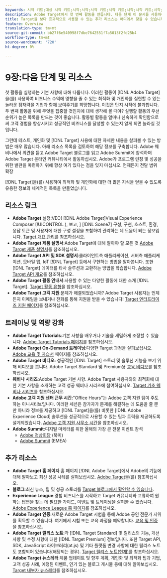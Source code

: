 ```yaml
---
keywords: 시작 키트;대상 시작 키트;시작;시작;시작 키트;시작 키트;시작;시작 키트;시작;시작 키트;시작;시작;시작;시작;시작
description: Adobe Target에서 첫 번째 활동을 만듭니다. 다음 단계 이 문서를 사용하여 추가 리소스, 교육 자습서 및 사용 방법 비디오에 대한 링크를 찾을 수 있습니다.
title: Target을 보다 효과적으로 사용할 수 있는 추가 리소스는 어디에서 찾을 수 있습니까?
feature: Overview
translation-type: tm+mt
source-git-commit: bb27f6e540998f7dbe7642551f7a5013f2fd25b4
workflow-type: tm+mt
source-wordcount: '720'
ht-degree: 0%

---
```



# 9장:다음 단계 및 리소스

첫 활동을 실행하는 기본 사항에 대해 다룹니다. 이러한 활동이 [!DNL Adobe Target]을(를) 사용하여 비즈니스 수익에 영향을 줄 수 있는 최적화 및 개인화를 실현할 수 있는 놀라운 잠재력을 기업과 함께 보여주기를 희망합니다. 이것은 단지 시작에 불과합니다. 두 번째 활동을 위해 무엇을 집중할 것인지에 대해 생각해 볼 때야? 실행할 활동의 우선 순위가 높은 목록을 만드는 것이 좋습니다. 활동별 활동을 얼마나 신속하게 확인함으로써 고객 경험을 향상시키고 성공적인 비즈니스를 달성할 수 있는지 알게 되면 놀라실 것입니다.

그런데 테스트, 개인화 및 [!DNL Target] 사용에 대한 자세한 내용을 살펴볼 수 있는 방법은 매우 많습니다. 아래 리소스 목록을 검토하여 해당 정보를 구축합니다. Adobe 웨비나에서 의견을 듣고 Adobe Target 블로그를 읽고 Adobe Summit에 참석하며 Adobe Target 온라인 커뮤니티에서 활동하십시오. Adobe가 프로그램 런칭 및 성공을 위한 발판을 마련하기 위해 항상 여기 있다는 점을 잊지 마십시오. 언제든지 전달 범위 확장

[!DNL Target]을(를) 사용하여 최적화 및 개인화에 대한 더 많은 지식을 얻을 수 있도록 유용한 정보의 체계적인 목록을 만들었습니다.

## 리소스 링크

* **Adobe Target** 설정:VEC( [!DNL Adobe Target]Visual Experience Composer [!UICONTROL ), 보고, ]   [!DNL Scene7] 구성, 구현, 호스트, 환경, 응답 토큰 및 사용자에 대한 구성 설정을 포함하여 관리하는 데 도움이 되는 정보입니다. [Target 개요 관리](/help/administrating-target/administrating-target.md)를 참조하십시오.
* **Adobe Target 제품 설명서**:Adobe Target에 대해 알아야 할 모든 것 [Adobe Target 제품 설명서](https://experienceleague.adobe.com/docs/target/using/target-home.html)를 참조하십시오.
* **Adobe Target API 및 SDK 설명서**:클라이언트측 애플리케이션, 서버측 애플리케이션, 모바일 앱, IoT  [!DNL Target] 등에서 구현하는 방법을 알아봅니다. 또한 [!DNL Target] 데이터를 타사 솔루션과 교환하는 방법을 학습합니다. [Adobe Target API 개요](/help/api/api-overview.md)를 참조하십시오.
* **Adobe Target 활동 안내서**:사용할 수 있는 다양한 활동에 대한 소개 [!DNL Target]. [Target 활동 유형](/help/c-activities/target-activities-guide.md)을 참조하십시오.
* **Adobe Target 고객 지원**:문제가 해결되었습니까? Adobe Target 사용자는 언제든지 이메일을 보내거나 전화를 통해 지원을 받을 수 있습니다! [Target 엔터프라이즈 지원 페이지](https://helpx.adobe.com/contact/enterprise-support.ec.html#target)를 참조하십시오.

## 트레이닝 및 역량 강화

* **Adobe Target Tutorials**:기본 사항을 배우거나 기술을 세밀하게 조정할 수 있습니다. [Adobe Target Tutorials 페이지](https://experienceleague.adobe.com/docs/target-learn/tutorials/overview.html)를 참조하십시오.
* **Adobe Target On-Demand 트레이닝**:다양한 Target 과정을 살펴보십시오. [Adobe 교육 및 자습서](https://helpx.adobe.com/learning.html?promoid=KAUDK) 페이지를 참조하십시오.
* **Adobe Target 비디오:** 성공적인  [!DNL Target] 스토리 및 솔루션 기능을 보기 위해 비디오를 봅니다. Adobe Target Standard 및 Premium용 [교육 비디오](/help/c-intro/target-standard-premium-training-videos.md)를 참조하십시오.
* **웨비나 시리즈**:Adobe Target 기본 사항. Adobe Target 사용자와의 최적화에 대한 기본 사항을 소개하는 고객 성공 웨비나 시리즈에 참여하십시오. [Target 기초 웨비나 시리즈](/help/cmp-resources-and-contact-information.md#concept_11902FAC95C64479AABE020557A7EEE4)를 참조하십시오.
* **Adobe 고객 지원 센터 근무 시간**:&quot;Office Hours&quot;는 Adobe 고객 지원 팀이 주도하는 이니셔티브입니다. 이러한 세션은 참가자가 문제를 해결하는 데 도움을 줄 뿐만 아니라 정보를 제공하고 [!DNL Target]을(를) 비롯한 [!DNL Adobe Experience Cloud] 솔루션을 성공적으로 사용할 수 있는 팁과 트릭을 제공하도록 설계되었습니다. [Adobe 고객 지원 사무소 시간](/help/cmp-resources-and-contact-information.md#concept_58EA30379D3B48C4848BA2A8C464A5B7)을 참조하십시오.
* **Adobe Summit**:디지털 마케터를 위한 올해의 가장 큰 전문 이벤트 참석
   * [Adobe 정상회담](https://summit.adobe.com/na/) (북미)
   * [Adobe Summit](http://summit-emea.adobe.com/emea/) (EMEA)

## 추가 리소스

* **Adobe Target 홈 페이지**:홈 페이지 [!DNL Adobe Target]에서 Adobe의 기능에 대해 알아보고 최신 성공 사례를 살펴보십시오. [Adobe Target](https://www.adobe.com/kr/marketing/target.html)을(를) 참조하십시오.
* **블로그**:최신 뉴스, 팁 및 성공 스토리를  [Target 블로그에서 확인할 수 있습니다](https://blog.adobe.com/en/2020/07/29/adobe-target-announces-enhanced-analytics-measurement-for-ai-powered-testing-and-personalization.html#gs.di9df5).
* **Experience League**:경험 비즈니스를 시작하고 Target 커뮤니티와 교류하여 원하는 답변을 찾는 데 필요한 가이드, 이벤트 및 트레이닝을 살펴볼 수 있습니다. [Adobe Experience League 홈 페이지](https://experienceleague.adobe.com/#home)를 참조하십시오.
* **Adobe Target 인증**:새로운 Adobe Target 시험을 통해 Adobe 공인 전문가 지위를 획득할 수 있습니다. 여기에서 시험 또는 교육 과정을 예약합니다. [교육 및 인증](/help/c-intro/training-and-certification.md)을 참조하십시오.
* **Adobe Target 릴리스 노트**:각  [!DNL Target Standard] 및 릴리스의 기능, 개선 사항 및 수정 사항에 대한  [!DNL Target Premium] 정보입니다. 또한 Target API, SDK, JavaScript 라이브러리(at.js) 및 기타 플랫폼 변경 사항에 대한 릴리스 노트도 포함되어 있습니다(해당되는 경우). [Target 릴리스 노트(현재)](/help/r-release-notes/release-notes.md)를 참조하십시오.
* **Adobe Target 뉴스레터**:제품 업데이트 및 향후 계획, 개인화 및 최적화 팁과 기법, 고객 성공 사례, 예정된 이벤트, 인기 있는 블로그 게시물 등에 대해 알아보십시오. [Target 내부자 뉴스레터](/help/r-release-notes/target-insider-newsletter.md)를 참조하십시오.

